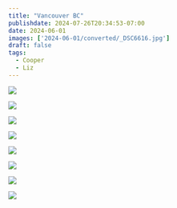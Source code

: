 ```yaml
---
title: "Vancouver BC"
publishdate: 2024-07-26T20:34:53-07:00
date: 2024-06-01
images: ['2024-06-01/converted/_DSC6616.jpg']
draft: false
tags:
  - Cooper
  - Liz
---
```


![](2024-06-01/converted/_DSC6616.jpg)

![](2024-06-01/converted/_DSC6618.jpg)

![](2024-06-01/converted/_DSC6631.jpg)

![](2024-06-01/converted/_DSC6634.jpg)

![](2024-06-01/converted/_DSC6677.jpg)

![](2024-06-01/converted/_DSC6689.jpg)

![](2024-06-01/converted/_DSC6692.jpg)

![](2024-06-01/converted/_DSC6699.jpg)